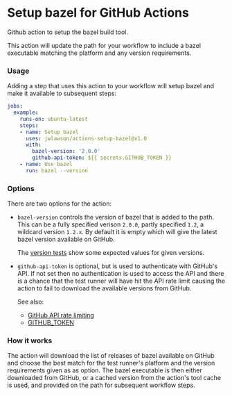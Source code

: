 # Setup bazel for GitHub Actions

Github action to setup the bazel build tool.

This action will update the path for your workflow to include a bazel
executable matching the platform and any version requirements.

### Usage

Adding a step that uses this action to your workflow will setup bazel
and make it available to subsequent steps:

```yaml
jobs:
  example:
    runs-on: ubuntu-latest
    steps:
    - name: Setup bazel
      uses: jwlawson/actions-setup-bazel@v1.0
      with:
        bazel-version: '2.0.0'
        github-api-token: ${{ secrets.GITHUB_TOKEN }}
    - name: Use bazel
      run: bazel --version
```

### Options

There are two options for the action:

* `bazel-version` controls the version of bazel that is added to the path. This
  can be a fully specified verison `2.0.0`, partly specified `1.2`, a wildcard
  version `1.2.x`. By default it is empty which will give the latest bazel
  version available on GitHub.

  The [version tests] show some expected values for given versions.

* `github-api-token` is optional, but is used to authenticate with GitHub's
  API. If not set then no authentication is used to access the API and there is
  a chance that the test runner will have hit the API rate limit causing the
  action to fail to download the available versions from GitHub.

  See also:
   - [GitHub API rate limiting]
   - [GITHUB_TOKEN]


### How it works

The action will download the list of releases of bazel available on GitHub and
choose the best match for the test runner's platform and the version
requirements given as as option.  The bazel executable is then either
downloaded from GitHub, or a cached version from the action's tool cache is
used, and provided on the path for subsequent workflow steps.


[version tests]: ./__tests__/version.test.ts
[GitHub API rate limiting]: https://developer.github.com/v3/#rate-limiting
[GITHUB_TOKEN]: https://help.github.com/en/actions/automating-your-workflow-with-github-actions/authenticating-with-the-github_token#about-the-github_token-secret


